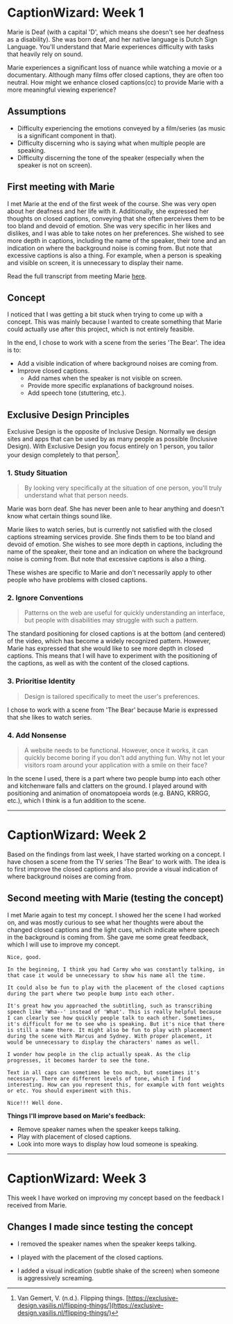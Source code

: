 # CaptionWizard: Week 1
Marie is Deaf (with a capital 'D', which means she doesn't see her deafness as a disability). She was born deaf, and her native language is Dutch Sign Language. You'll understand that Marie experiences difficulty with tasks that heavily rely on sound.

Marie experiences a significant loss of nuance while watching a movie or a documentary. Although many films offer closed captions, they are often too neutral. How might we enhance closed captions(cc) to provide Marie with a more meaningful viewing experience?

## Assumptions
- Difficulty experiencing the emotions conveyed by a film/series (as music is a significant component in that).
- Difficulty discerning who is saying what when multiple people are speaking.
- Difficulty discerning the tone of the speaker (especially when the speaker is not on screen).

## First meeting with Marie
I met Marie at the end of the first week of the course. She was very open about her deafness and her life with it. Additionally, she expressed her thoughts on closed captions, conveying that she often perceives them to be too bland and devoid of emotion. She was very specific in her likes and dislikes, and I was able to take notes on her preferences. She wished to see more depth in captions, including the name of the speaker, their tone and an indication on where the background noise is coming from. But note that excessive captions is also a thing. For example, when a person is speaking and visible on screen, it is unnecessary to display their name.

Read the full transcript from meeting Marie [here](https://github.com/ninadepina/CaptionWizard/blob/main/docs/interview.md).

## Concept
I noticed that I was getting a bit stuck when trying to come up with a concept. This was mainly because I wanted to create something that Marie could actually use after this project, which is not entirely feasible.

In the end, I chose to work with a scene from the series 'The Bear'. The idea is to:
- Add a visible indication of where background noises are coming from.
- Improve closed captions.
    - Add names when the speaker is not visible on screen.
    - Provide more specific explanations of background noises.
    - Add speech tone (stuttering, etc.).

## Exclusive Design Principles
Exclusive Design is the opposite of Inclusive Design. Normally we design sites and apps that can be used by as many people as possible (Inclusive Design). With Exclusive Design you focus entirely on 1 person, you tailor your design completely to that person[^1]. 

### 1. Study Situation
> By looking very specifically at the situation of one person, you'll truly understand what that person needs.

Marie was born deaf. She has never been anle to hear anything and doesn't know what certain things sound like. 

Marie likes to watch series, but is currently not satisfied with the closed captions streaming services provide. She finds them to be too bland and devoid of emotion. She wishes to see more depth in captions, including the name of the speaker, their tone and an indication on where the background noise is coming from. But note that excessive captions is also a thing. 

These wishes are specific to Marie and don't necessarily apply to other people who have problems with closed captions.

### 2. Ignore Conventions
> Patterns on the web are useful for quickly understanding an interface, but people with disabilities may struggle with such a pattern.

The standard positioning for closed captions is at the bottom (and centered) of the video, which has become a widely recognized pattern. However, Marie has expressed that she would like to see more depth in closed captions. This means that I will have to experiment with the positioning of the captions, as well as with the content of the closed captions.

### 3. Prioritise Identity
> Design is tailored specifically to meet the user's preferences.

I chose to work with a scene from 'The Bear' because Marie is expressed that she likes to watch series.

### 4. Add Nonsense
> A website needs to be functional. However, once it works, it can quickly become boring if you don't add anything fun. Why not let your visitors roam around your application with a smile on their face?

In the scene I used, there is a part where two people bump into each other and kitchenware falls and clatters on the ground. I played around with positioning and animation of onomatopoeia words (e.g. BANG, KRRGG, etc.), which I think is a fun addition to the scene.

[^1]: Van Gemert, V. (n.d.). Flipping things. [https://exclusive-design.vasilis.nl/flipping-things/](https://exclusive-design.vasilis.nl/flipping-things/)

---

# CaptionWizard: Week 2
Based on the findings from last week, I have started working on a concept. I have chosen a scene from the TV series 'The Bear' to work with. The idea is to first improve the closed captions and also provide a visual indication of where background noises are coming from.

## Second meeting with Marie (testing the concept)
I met Marie again to test my concept. I showed her the scene I had worked on, and was mostly curious to see what her thoughts were about the changed closed captions and the light cues, which indicate where speech in the background is coming from. She gave me some great feedback, which I will use to improve my concept.
```plaintext
Nice, good. 

In the beginning, I think you had Carmy who was constantly talking, in that case it would be unnecessary to show his name all the time.

It could also be fun to play with the placement of the closed captions during the part where two people bump into each other.

It's great how you approached the subtitling, such as transcribing speech like 'Wha--' instead of 'What'. This is really helpful because I can clearly see how quickly people talk to each other. Sometimes, it's difficult for me to see who is speaking. But it's nice that there is still a name there. It might also be fun to play with placement during the scene with Marcus and Sydney. With proper placement, it would be unnecessary to display the characters' names as well.

I wonder how people in the clip actually speak. As the clip progresses, it becomes harder to see the tone.

Text in all caps can sometimes be too much, but sometimes it's necessary. There are different levels of tone, which I find interesting. How can you represent this, for example with font weights or etc. You should experiment with this.

Nice!!! Well done.
```
**Things I'll improve based on Marie's feedback:**
- Remove speaker names when the speaker keeps talking.
- Play with placement of closed captions.
- Look into more ways to display how loud someone is speaking.

---

# CaptionWizard: Week 3
This week I have worked on improving my concept based on the feedback I received from Marie.

## Changes I made since testing the concept
- I removed the speaker names when the speaker keeps talking.


- I played with the placement of the closed captions.


- I added a visual indication (subtle shake of the screen) when someone is aggressively screaming.